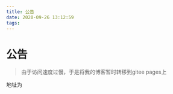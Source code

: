 ```yaml
---
title: 公告
date: 2020-09-26 13:12:59
tags:
---
```


# 公告

>由于访问速度过慢，于是将我的博客暂时转移到gitee pages上

地址为 [](https://lz2019hjh.gitee.io)